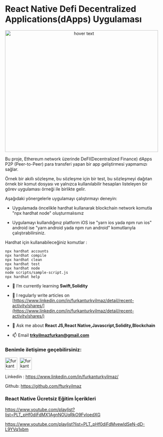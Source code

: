 # React Native Defi Decentralized Applications(dApps) Uygulaması

<p align="center">
  <img src="https://moralis.io/wp-content/uploads/2021/07/21_07_ETH_dApps.jpg" height="400" width="100%" title="hover text">
</p>

Bu proje, Ethereum network üzerinde DeFI(Decentralized Finance) dApps P2P (Peer-to-Peer) para transferi yapan bir app geliştirmesi yapmamızı sağlar. 

Örnek bir akıllı sözleşme, bu sözleşme için bir test, bu sözleşmeyi dağıtan örnek bir komut dosyası ve yalnızca kullanılabilir hesapları listeleyen bir görev uygulaması örneği ile birlikte gelir.


Aşağıdaki yönergelerle uygulamayı çalıştırmayı deneyin:

- Uygulamada öncelikle hardhat kullanarak blockchain network komutla "npx hardhat node" oluşturmalısınız 

- Uygulamayı kullandığınız platform iOS ise "yarn ios yada npm run ios" android ise  "yarn android yada npm run android" komutlarıyla çalıştırabilirsiniz.

Hardhat için kullanabileceğiniz komutlar : 

```shell
npx hardhat accounts
npx hardhat compile
npx hardhat clean
npx hardhat test
npx hardhat node
node scripts/sample-script.js
npx hardhat help
```




- 🌱 I’m currently learning **Swift,Solidity**

- 📝 I regularly write articles on [https://www.linkedin.com/in/furkanturkyilmaz/detail/recent-activity/shares/](https://www.linkedin.com/in/furkanturkyilmaz/detail/recent-activity/shares/)

- 💬 Ask me about **React JS,React Native,Javascript,Solidity,Blockchain**

- 📫 Email **trkyilmazfurkan@gmail.com**


<h3 align="left">Benimle iletişime geçebilirsiniz:</h1>
<p align="left">
  
<a href="https://linkedin.com/in/furkanturkyilmaz" target="blank"><img align="center" src="https://raw.githubusercontent.com/rahuldkjain/github-profile-readme-generator/master/src/images/icons/Social/linked-in-alt.svg" alt="furkanturkyilmaz" height="40" width="40" /></a>
  &nbsp;<a href="https://linkedin.com/in/furkanturkyilmaz" target="blank"><img align="center" src="https://cdn.jsdelivr.net/npm/simple-icons@3.0.1/icons/github.svg" alt="furkanturkyilmaz" height="40" width="40" /></a>
  
Linkedin : https://www.linkedin.com/in/furkanturkyilmaz/

Github: https://github.com/fturkyilmaz
  
</p>



<h3 align="left">React Native Ücretsiz Eğitim İçerikleri</h3>

https://www.youtube.com/playlist?list=PLT_pHf0diFdMX1AgnNOUqRkO9FvloedXG

https://www.youtube.com/playlist?list=PLT_pHf0diFdMvewldSeN-dD-L9YVq1xbm


